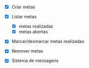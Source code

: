  - [x] Criar metas
 - [x] Listar metas 
    - [x] metas realizadas
    - [x] metas abertas
 - [x] Marcar/desmarcar metas realizadas
 - [x] Remover metas
 - [x] Sistema de mensagens 
 